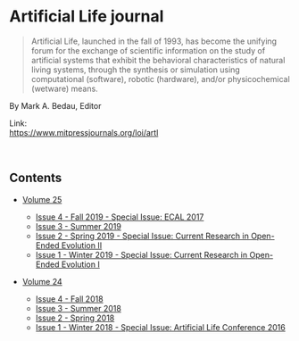 # Artificial Life journal  

> Artificial Life, launched in the fall of 1993, has become the unifying forum for the exchange of scientific information on the study of artificial systems that exhibit the behavioral characteristics of natural living systems, through the synthesis or simulation using computational (software), robotic (hardware), and/or physicochemical (wetware) means.

By Mark A. Bedau, Editor  

Link:  
https://www.mitpressjournals.org/loi/artl

<br>

## Contents  
- [Volume 25](https://github.com/bioerrorlog/ALife-OpenAccess-Papers/tree/master/Artificial-Life-journal/Volume_25)

    - [Issue 4 - Fall 2019 - Special Issue: ECAL 2017](https://github.com/bioerrorlog/ALife-OpenAccess-Papers/tree/master/Artificial-Life-journal/Volume_25/Issue_4_Fall_2019_Special_Issue_ECAL_2017)
    - [Issue 3 - Summer 2019](https://github.com/bioerrorlog/ALife-OpenAccess-Papers/tree/master/Artificial-Life-journal/Volume_25/Issue_3_Summer_2019)
    - [Issue 2 - Spring 2019 - Special Issue: Current Research in Open-Ended Evolution II](https://github.com/bioerrorlog/ALife-OpenAccess-Papers/tree/master/Artificial-Life-journal/Volume_25/Issue_2_Spring_2019_Special_Issue_Current_Research_in_Open_Ended_Evolution_II)
    - [Issue 1 - Winter 2019 - Special Issue: Current Research in Open-Ended Evolution I](https://github.com/bioerrorlog/ALife-OpenAccess-Papers/tree/master/Artificial-Life-journal/Volume_25/Issue_1_Winter_2019_Special_Issue_Current_Research_in_Open_Ended_Evolution_I)

- [Volume 24](https://github.com/bioerrorlog/ALife-OpenAccess-Papers/tree/master/Artificial-Life-journal/Volume_24)

    - [Issue 4 - Fall 2018](https://github.com/bioerrorlog/ALife-OpenAccess-Papers/tree/master/Artificial-Life-journal/Volume_24/Issue_4_Fall_2018)
    - [Issue 3 - Summer 2018](https://github.com/bioerrorlog/ALife-OpenAccess-Papers/tree/master/Artificial-Life-journal/Volume_24/Issue_3_Summer_2018)
    - [Issue 2 - Spring 2018](https://github.com/bioerrorlog/ALife-OpenAccess-Papers/tree/master/Artificial-Life-journal/Volume_24/Issue_2_Spring_2018)
    - [Issue 1 - Winter 2018 - Special Issue: Artificial Life Conference 2016](https://github.com/bioerrorlog/ALife-OpenAccess-Papers/tree/master/Artificial-Life-journal/Volume_24/Issue_1_Winter_2018_Special_Issue_Artificial_Life_Conference_2016)
